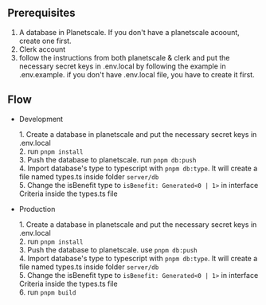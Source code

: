 ## Prerequisites
  1. A database in Planetscale. If you don't have a planetscale acoount, create one first.
  2. Clerk account
  3. follow the instructions from both planetscale & clerk and put the necessary secret keys in .env.local by following the example in .env.example.  if you don't have .env.local file, you have to create it first.

## Flow

- Development

  1\. Create a database in planetscale and put the necessary secret keys in .env.local\
  2\. run `pnpm install`\
  3\. Push the database to planetscale. run `pnpm db:push` \
  4\. Import database's type to typescript with `pnpm db:type`. It will create a file named types.ts inside folder `server/db`\
  5\. Change the isBenefit type to `isBenefit: Generated<0 | 1>` in interface Criteria inside the types.ts file

- Production

  1\. Create a database in planetscale and put the necessary secret keys in .env.local\
  2\. run `pnpm install`\
  3\. Push the database to planetscale. use `pnpm db:push` \
  4\. Import database's type to typescript with `pnpm db:type`. It will create a file named types.ts inside folder `server/db`\
  5\. Change the isBenefit type to `isBenefit: Generated<0 | 1>` in interface Criteria inside the types.ts file\
  6\. run `pnpm build`